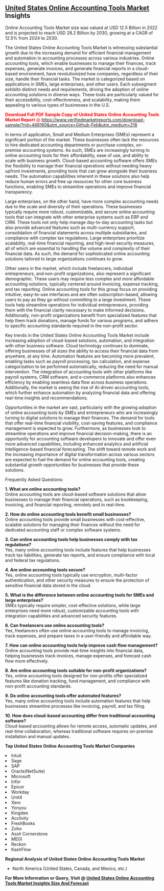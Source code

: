 <h2><a href="https://www.verifiedmarketreports.com/download-sample/?rid=488160&amp;utm_source=Github-Feb&amp;utm_medium=218" target="_blank">United States Online Accounting Tools Market</a> Insights</h2><p>Online Accounting Tools Market size was valued at USD 12.5 Billion in 2022 and is projected to reach USD 28.2 Billion by 2030, growing at a CAGR of 12.5% from 2024 to 2030.</p><p><p>The United States Online Accounting Tools Market is witnessing substantial growth due to the increasing demand for efficient financial management and automation in accounting processes across various industries. Online accounting tools, which enable businesses to manage their finances, track expenses, generate invoices, and generate financial reports in a cloud-based environment, have revolutionized how companies, regardless of their size, handle their financial tasks. The market is categorized based on applications in SMEs, large enterprises, and other users. Each subsegment exhibits distinct needs and requirements, driving the adoption of online accounting solutions in diverse ways. These tools are particularly valued for their accessibility, cost-effectiveness, and scalability, making them appealing to various types of businesses in the U.S. <p><span class=""><span style="color: #ff0000;"><strong>Download Full PDF Sample Copy of United States Online Accounting Tools Market Report</strong> @ </span><a href="https://www.verifiedmarketreports.com/download-sample/?rid=488160&amp;utm_source=Github-Feb&amp;utm_medium=218" target="_blank">https://www.verifiedmarketreports.com/download-sample/?rid=488160&amp;utm_source=Github-Feb&amp;utm_medium=218</a></span></p></p> <p>In terms of application, Small and Medium Enterprises (SMEs) represent a significant portion of the market. These businesses often lack the resources to hire dedicated accounting departments or purchase complex, on-premise accounting systems. As such, SMEs are increasingly turning to online accounting tools for their affordability, ease of use, and ability to scale with business growth. Cloud-based accounting software offers SMEs the flexibility to manage their financial operations without needing heavy upfront investments, providing tools that can grow alongside their business needs. The automation capabilities inherent in these solutions also help reduce human errors and free up resources for other core business functions, enabling SMEs to streamline operations and improve financial transparency. <p>Large enterprises, on the other hand, have more complex accounting needs due to the scale and diversity of their operations. These businesses typically require more robust, customizable, and secure online accounting tools that can integrate with other enterprise systems such as ERP and CRM. These tools not only help manage day-to-day accounting tasks but also provide advanced features such as multi-currency support, consolidation of financial statements across multiple subsidiaries, and compliance with complex tax regulations. Large enterprises prioritize scalability, real-time financial reporting, and high-level security measures, all of which are essential to handling the volume and complexity of their financial data. As such, the demand for sophisticated online accounting solutions tailored to large organizations continues to grow. <p>Other users in the market, which include freelancers, individual entrepreneurs, and non-profit organizations, also represent a significant demographic. These users may require less complex and more affordable accounting solutions, typically centered around invoicing, expense tracking, and tax reporting. Online accounting tools for this group focus on providing intuitive, easy-to-use interfaces and are often subscription-based, allowing users to pay as they go without committing to a large investment. These tools help streamline operations for individual entrepreneurs, providing them with the financial clarity necessary to make informed decisions. Additionally, non-profit organizations benefit from specialized features that help them track donations, manage funds for various programs, and adhere to specific accounting standards required in the non-profit sector. <p>Key trends in the United States Online Accounting Tools Market include increasing adoption of cloud-based solutions, automation, and integration with other business software. Cloud technology continues to dominate, offering businesses of all sizes the ability to access their financial data from anywhere, at any time. Automation features are becoming more prevalent, enabling tasks such as payroll processing, tax calculation, and expense categorization to be performed automatically, reducing the need for manual intervention. The integration of accounting tools with other platforms like payroll systems, CRM software, and e-commerce platforms also enhances efficiency by enabling seamless data flow across business operations. Additionally, the market is seeing the rise of AI-driven accounting tools, which further enhance automation by analyzing financial data and offering real-time insights and recommendations. <p>Opportunities in the market are vast, particularly with the growing adoption of online accounting tools by SMEs and entrepreneurs who are increasingly turning to digital solutions to manage their finances. The demand for tools that offer real-time financial visibility, cost-saving features, and compliance management is expected to grow. Furthermore, as businesses look to streamline operations and improve financial decision-making, there is an opportunity for accounting software developers to innovate and offer even more advanced capabilities, including enhanced analytics and artificial intelligence-based financial forecasting. The shift toward remote work and the increasing importance of digital transformation across various sectors are expected to fuel the demand for online accounting tools, creating substantial growth opportunities for businesses that provide these solutions. <p>Frequently Asked Questions:</p> <p><b>1. What are online accounting tools?</b><br>Online accounting tools are cloud-based software solutions that allow businesses to manage their financial operations, such as bookkeeping, invoicing, and financial reporting, remotely and in real-time.</p> <p><b>2. How do online accounting tools benefit small businesses?</b><br>Online accounting tools provide small businesses with cost-effective, scalable solutions for managing their finances without the need for dedicated accounting staff or complex software systems.</p> <p><b>3. Can online accounting tools help businesses comply with tax regulations?</b><br>Yes, many online accounting tools include features that help businesses track tax liabilities, generate tax reports, and ensure compliance with local and federal tax regulations.</p> <p><b>4. Are online accounting tools secure?</b><br>Yes, online accounting tools typically use encryption, multi-factor authentication, and other security measures to ensure the protection of sensitive financial data stored in the cloud.</p> <p><b>5. What is the difference between online accounting tools for SMEs and large enterprises?</b><br>SMEs typically require simpler, cost-effective solutions, while large enterprises need more robust, customizable accounting tools with integration capabilities and advanced security features.</p> <p><b>6. Can freelancers use online accounting tools?</b><br>Yes, freelancers often use online accounting tools to manage invoicing, track expenses, and prepare taxes in a user-friendly and affordable way.</p> <p><b>7. How can online accounting tools help improve cash flow management?</b><br>Online accounting tools provide real-time insights into financial data, helping businesses track invoices, manage expenses, and forecast cash flow more effectively.</p> <p><b>8. Are online accounting tools suitable for non-profit organizations?</b><br>Yes, online accounting tools designed for non-profits offer specialized features like donation tracking, fund management, and compliance with non-profit accounting standards.</p> <p><b>9. Do online accounting tools offer automated features?</b><br>Yes, many online accounting tools include automation features that help businesses streamline processes like invoicing, payroll, and tax filing.</p> <p><b>10. How does cloud-based accounting differ from traditional accounting software?</b><br>Cloud-based accounting allows for remote access, automatic updates, and real-time collaboration, whereas traditional software requires on-premise installation and manual updates.</p></p><p><strong>Top United States Online Accounting Tools Market Companies</strong></p><div data-test-id=""><p><li>Intuit</li><li> Sage</li><li> SAP</li><li> Oracle(NetSuite)</li><li> Microsoft</li><li> Infor</li><li> Epicor</li><li> Workday</li><li> Unit4</li><li> Xero</li><li> Yonyou</li><li> Kingdee</li><li> Acclivity</li><li> FreshBooks</li><li> Zoho</li><li> Assit Cornerstone</li><li> MEGI</li><li> Reckon</li><li> KashFlow</li></p><div><strong>Regional Analysis of&nbsp;United States Online Accounting Tools Market</strong></div><ul><li dir="ltr"><p dir="ltr">North America&nbsp;(United States, Canada, and Mexico, etc.)</p></li></ul><p><strong>For More Information or Query, Visit @&nbsp;</strong><strong><a href="https://www.verifiedmarketreports.com/product/online-accounting-tools-market-size-and-forecast/?utm_source=Github-Feb&amp;utm_medium=218" target="_blank">United States Online Accounting Tools Market Insights Size And Forecast</a></strong></p></div>
